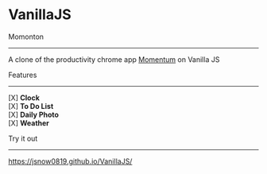 # VanillaJS

Momonton
- - -
A clone of the productivity chrome app [Momentum][Momentumlink] on Vanilla JS

[Momentumlink]: https://momentumdash.com/ "Go Momentum"


Features
- - -
[X] **Clock**   
[X] **To Do List**   
[X] **Daily Photo**   
[X] **Weather**   

Try it out
- - -
https://jsnow0819.github.io/VanillaJS/
